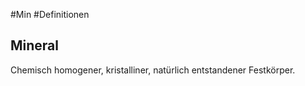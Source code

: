 #Min #Definitionen

## Mineral

Chemisch homogener, kristalliner, natürlich entstandener Festkörper.
<!--ID: 1705934302799-->

